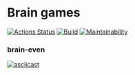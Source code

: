 # Brain games
[![Actions Status](https://github.com/i1yas/python-project-lvl1/workflows/hexlet-check/badge.svg)](https://github.com/i1yas/python-project-lvl1/actions)
[![Build](https://github.com/i1yas/python-project-lvl1/workflows/build/badge.svg)](https://github.com/i1yas/python-project-lvl1/actions)
[![Maintainability](https://api.codeclimate.com/v1/badges/6e6d073a65288e5ef3e2/maintainability)](https://codeclimate.com/github/i1yas/python-project-lvl1/maintainability)

### brain-even
[![asciicast](https://asciinema.org/a/LgPIe4OzN1KgL44AHXEs3TjMK.svg)](https://asciinema.org/a/LgPIe4OzN1KgL44AHXEs3TjMK)